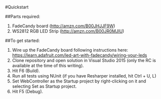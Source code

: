 #Quickstart

##Parts required:

1. FadeCandy board (http://amzn.com/B00JHJJF9W) 
2. WS2812 RGB LED Strip (http://amzn.com/B00JR0MJIU)

##To get started: 

1. Wire up the FadeCandy board following instructions here: https://learn.adafruit.com/led-art-with-fadecandy/wiring-your-leds
2. Clone repository and open solution in Visual Studio 2015 (only the RC is available at the time of this writing). 
3. Hit F6 (Build).
4. Run all tests using NUnit (if you have Resharper installed, hit Ctrl + U, L)
5. Set WebController as the Startup project by right-clicking on it and selecting Set as Startup project.
6. Hit F5 (Debug).